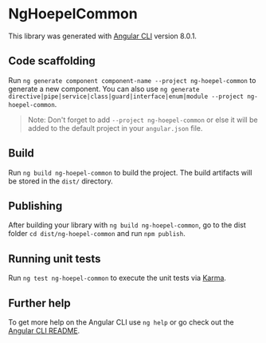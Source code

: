 # NgHoepelCommon

This library was generated with [Angular CLI](https://github.com/angular/angular-cli) version 8.0.1.

## Code scaffolding

Run `ng generate component component-name --project ng-hoepel-common` to generate a new component. You can also use `ng generate directive|pipe|service|class|guard|interface|enum|module --project ng-hoepel-common`.
> Note: Don't forget to add `--project ng-hoepel-common` or else it will be added to the default project in your `angular.json` file. 

## Build

Run `ng build ng-hoepel-common` to build the project. The build artifacts will be stored in the `dist/` directory.

## Publishing

After building your library with `ng build ng-hoepel-common`, go to the dist folder `cd dist/ng-hoepel-common` and run `npm publish`.

## Running unit tests

Run `ng test ng-hoepel-common` to execute the unit tests via [Karma](https://karma-runner.github.io).

## Further help

To get more help on the Angular CLI use `ng help` or go check out the [Angular CLI README](https://github.com/angular/angular-cli/blob/master/README.md).
